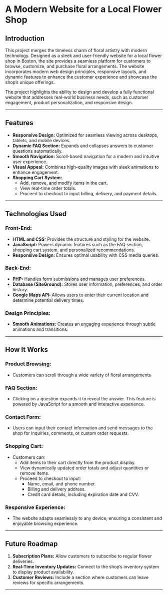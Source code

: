 # A Modern Website for a Local Flower Shop

## Introduction

This project merges the timeless charm of floral artistry with modern technology. Designed as a sleek and user-friendly website for a local flower shop in Boston, the site provides a seamless platform for customers to browse, customize, and purchase floral arrangements. The website incorporates modern web design principles, responsive layouts, and dynamic features to enhance the customer experience and showcase the shop’s unique offerings.

The project highlights the ability to design and develop a fully functional website that addresses real-world business needs, such as customer engagement, product personalization, and responsive design.

---

## Features

- **Responsive Design:** Optimized for seamless viewing across desktops, tablets, and mobile devices.
- **Dynamic FAQ Section:** Expands and collapses answers to customer questions automatically.
- **Smooth Navigation:** Scroll-based navigation for a modern and intuitive user experience.
- **Visual Appeal:** Combines high-quality images with sleek animations to enhance engagement.
- **Shopping Cart System:** 
  - Add, remove, and modify items in the cart.
  - View real-time order totals.
  - Proceed to checkout to input billing, delivery, and payment details.

---

## Technologies Used

### Front-End:
- **HTML and CSS:** Provides the structure and styling for the website.
- **JavaScript:** Powers dynamic features such as the FAQ section, shopping cart system, and personalized recommendations.
- **Responsive Design:** Ensures optimal usability with CSS media queries.

### Back-End:
- **PHP:** Handles form submissions and manages user preferences.
- **Database (SiteGround):** Stores user information, preferences, and order history.
- **Google Maps API:** Allows users to enter their current location and determine potential delivery times.

### Design Principles:
- **Smooth Animations:** Creates an engaging experience through subtle animations and transitions.

---

## How It Works

### Product Browsing:
- Customers can scroll through a wide variety of floral arrangements

### FAQ Section:
- Clicking on a question expands it to reveal the answer. This feature is powered by JavaScript for a smooth and interactive experience.

### Contact Form:
- Users can input their contact information and send messages to the shop for inquiries, comments, or custom order requests.

### Shopping Cart:
- Customers can:
  - Add items to their cart directly from the product display.
  - View dynamically updated order totals and adjust quantities or remove items.
  - Proceed to checkout to input:
    - Name, email, and phone number.
    - Billing and delivery address.
    - Credit card details, including expiration date and CVV.

### Responsive Experience:
- The website adapts seamlessly to any device, ensuring a consistent and enjoyable browsing experience.

---

## Future Roadmap

1. **Subscription Plans:** Allow customers to subscribe to regular flower deliveries.
2. **Real-Time Inventory Updates:** Connect to the shop’s inventory system to display product availability.
3. **Customer Reviews:** Include a section where customers can leave reviews for specific arrangements.

---
